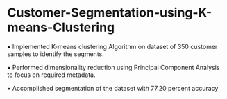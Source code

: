 # Customer-Segmentation-using-K-means-Clustering

• Implemented K-means clustering Algorithm on dataset of 350 customer samples to identify the segments. 

• Performed dimensionality reduction using Principal Component Analysis to focus on required metadata. 

• Accomplished segmentation of the dataset with 77.20 percent accuracy
